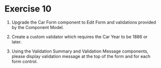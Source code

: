 # Exercise 10

1. Upgrade the Car Form component to Edit Form and validations provided by the Component Model.

2. Create a custom validator which requires the Car Year to be 1886 or later.

3. Using the Validation Summary and Validation Message components, please display validation message at the top of the form and for each form control.

